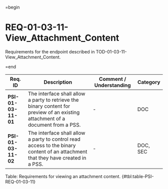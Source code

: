 =begin

# REQ-01-03-11-View_Attachment_Content

Requirements for the endpoint described in TOD-01-03-11-View_Attachment_Content.

=end

| Req. ID | Description | Comment / Understanding | Category |
| ------- | ----------- | ----------------------- | -------- |
| __PSI-01-03-11-01__ | The interface shall allow a party to retrieve the binary content for preview of an existing attachment of a document from a PSS. | - | DOC |
| __PSI-01-03-11-02__ | The interface shall allow a party to control read access to the binary content of an attachment that they have created in a PSS. | - | DOC, SEC |

Table: Requirements for viewing an attachment content. {#tbl:table-PSI-REQ-01-03-11}
